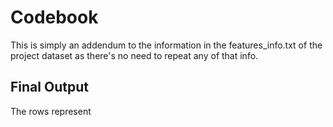 # Codebook

This is simply an addendum to the information in the features_info.txt of the project dataset as there's no need to repeat any of that info.

## Final Output

The rows represent
